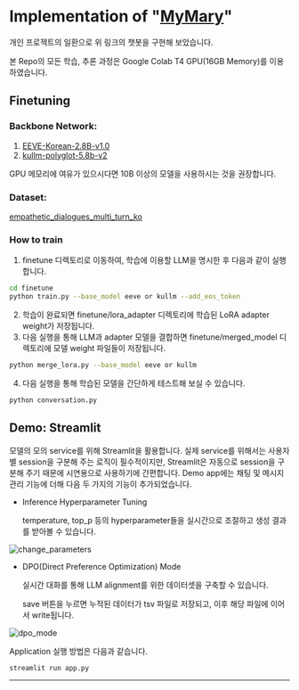 # Implementation of "[MyMary](https://github.com/boostcampaitech5/level3_nlp_finalproject-nlp-12)"
개인 프로젝트의 일환으로 위 링크의 챗봇을 구현해 보았습니다.

본 Repo의 모든 학습, 추론 과정은 Google Colab T4 GPU(16GB Memory)를 이용하였습니다.

## Finetuning

### **Backbone Network:**
1. [EEVE-Korean-2.8B-v1.0](https://huggingface.co/yanolja/EEVE-Korean-2.8B-v1.0)
2. [kullm-polyglot-5.8b-v2](https://huggingface.co/nlpai-lab/kullm-polyglot-5.8b-v2)

GPU 메모리에 여유가 있으시다면 10B 이상의 모델을 사용하시는 것을 권장합니다.

### **Dataset:**

[empathetic_dialogues_multi_turn_ko](https://huggingface.co/datasets/ohilikeit/empathetic_dialogues_mutli_turn_ko)

### **How to train**
1. finetune 디렉토리로 이동하여, 학습에 이용할 LLM을 명시한 후 다음과 같이 실행합니다.
```bash
cd finetune
python train.py --base_model eeve or kullm --add_eos_token
```
2. 학습이 완료되면 finetune/lora_adapter 디렉토리에 학습된 LoRA adapter weight가 저장됩니다.
3. 다음 실행을 통해 LLM과 adapter 모델을 결합하면 finetune/merged_model 디렉토리에 모델 weight 파일들이 저장됩니다.
```bash
python merge_lora.py --base_model eeve or kullm
```
4. 다음 실행을 통해 학습된 모델을 간단하게 테스트해 보실 수 있습니다.
```bash
python conversation.py
```


## Demo: Streamlit

모델의 모의 service를 위해 Streamlit을 활용합니다.
실제 service를 위해서는 사용자별 session을 구분해 주는 로직이 필수적이지만,
Streamlit은 자동으로 session을 구분해 주기 때문에 시연용으로 사용하기에 간편합니다.
Demo app에는 채팅 및 메시지 관리 기능에 더해 다음 두 가지의 기능이 추가되었습니다.

+ Inference Hyperparameter Tuning

  temperature, top_p 등의 hyperparameter들을 실시간으로 조절하고 생성 결과를 받아볼 수 있습니다.
  
![change_parameters](https://github.com/user-attachments/assets/c389af8a-8cfa-410e-86f3-215aa13185b1)

+ DPO(Direct Preference Optimization) Mode

  실시간 대화를 통해 LLM alignment를 위한 데이터셋을 구축할 수 있습니다.
  
  save 버튼을 누르면 누적된 데이터가 tsv 파일로 저장되고, 이후 해당 파일에 이어서 write됩니다.

![dpo_mode](https://github.com/user-attachments/assets/7bbf06bc-4d92-4ef6-af09-1224519e78be)

Application 실행 방법은 다음과 같습니다.
```bash
streamlit run app.py
```
---



